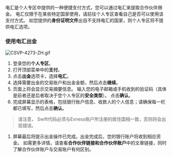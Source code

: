 
电汇是个人专区中提供的一种便捷支付方式，您可以通过电汇来提取合作伙伴佣金。 电汇仅限于在某些特定国家使用，请前往个人专区查看自己是否可以使用该支付方式。 如您提供的**身份证明文件**出自不支持电汇的国家，则个人专区将不提供电汇选项。
### 使用电汇出金 ###
![CSVP-4273-ZH.gif](https://cdn.jsdelivr.net/gh/jarlin8/OSS@main/exhelp//CSVP-4273-ZH.gif)
1. 登录您的**个人专区**。
2. 打开顶部菜单中的**支付**。
3. 点击**出金**选项卡，选择**电汇**。
4. 选择需要出金的交易账户和出金金额，然后点击**继续**。
5. 页面上将会显示交易摘要信息。 输入您的电子邮箱或手机收到的验证码（具体是前者还是后者取决于您个人专区的**安全类型**）。 点击**确认**。
6. 完成屏幕显示的表格，包括银行账户信息、收款人的个人信息；请确保每一栏都已填写，然后点击**确认**。
> 请注意， Swift代码必须与Exness账户所注册的居住国相一致，否则将会出现错误。
1. 屏幕最后将提示出金操作已完成。出金完成后，您的银行账户将收到相应资金。
如需更多详情，请查看**合作伙伴链接和合作伙伴账户**中的文章链接，同时了解合作伙伴账户与交易账户有何区别。